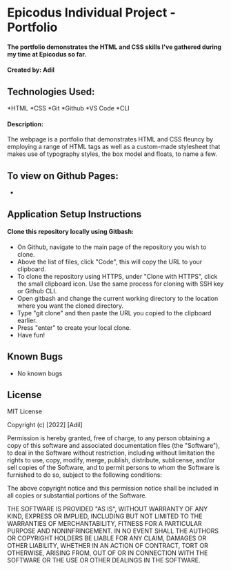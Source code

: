 # Epicodus Individual Project - Portfolio
#### The portfolio demonstrates the HTML and CSS skills I've gathered during my time at Epicodus so far. 
#### Created by: Adil 

## Technologies Used: 

*HTML
*CSS
*Git
*Github
*VS Code
*CLI 

#### Description: 
The webpage is a portfolio that demonstrates HTML and CSS fleuncy by employing a range of HTML tags 
as well as a custom-made stylesheet that makes use of typography styles, the box model and floats, to name a few. 

## To view on Github Pages: 
* 

## Application Setup Instructions
#### Clone this repository locally using Gitbash: 
* On Github, navigate to the main page of the repository you wish to clone. 
* Above the list of files, click "Code", this will copy the URL to your clipboard.
* To clone the repository using HTTPS, under "Clone with HTTPS", click the small clipboard icon. Use the same process for cloning with SSH key or Github CLI.
* Open gitbash and change the current working directory to the location where you want the cloned directory.
* Type "git clone" and then paste the URL you copied to the clipboard earlier.
* Press "enter" to create your local clone. 
* Have fun! 

## Known Bugs
* No known bugs

## License

MIT License

Copyright (c) [2022] [Adil]

Permission is hereby granted, free of charge, to any person obtaining a copy
of this software and associated documentation files (the "Software"), to deal
in the Software without restriction, including without limitation the rights
to use, copy, modify, merge, publish, distribute, sublicense, and/or sell
copies of the Software, and to permit persons to whom the Software is
furnished to do so, subject to the following conditions:

The above copyright notice and this permission notice shall be included in all
copies or substantial portions of the Software.

THE SOFTWARE IS PROVIDED "AS IS", WITHOUT WARRANTY OF ANY KIND, EXPRESS OR
IMPLIED, INCLUDING BUT NOT LIMITED TO THE WARRANTIES OF MERCHANTABILITY,
FITNESS FOR A PARTICULAR PURPOSE AND NONINFRINGEMENT. IN NO EVENT SHALL THE
AUTHORS OR COPYRIGHT HOLDERS BE LIABLE FOR ANY CLAIM, DAMAGES OR OTHER
LIABILITY, WHETHER IN AN ACTION OF CONTRACT, TORT OR OTHERWISE, ARISING FROM,
OUT OF OR IN CONNECTION WITH THE SOFTWARE OR THE USE OR OTHER DEALINGS IN THE
SOFTWARE.
